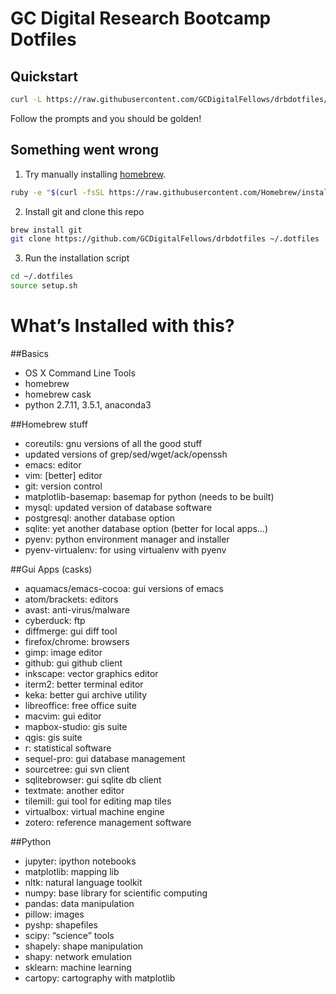 # GC Digital Research Bootcamp Dotfiles

## Quickstart

```bash
curl -L https://raw.githubusercontent.com/GCDigitalFellows/drbdotfiles/master/setup.sh | sh
```

Follow the prompts and you should be golden!

## Something went wrong

1. Try manually installing [homebrew](http://brew.sh/).

  ```bash
  ruby -e "$(curl -fsSL https://raw.githubusercontent.com/Homebrew/install/master/install)"
  ```

2. Install git and clone this repo

  ```bash
  brew install git
  git clone https://github.com/GCDigitalFellows/drbdotfiles ~/.dotfiles
  ```

3. Run the installation script

  ```bash
  cd ~/.dotfiles
  source setup.sh
  ```

# What’s Installed with this?

##Basics

* OS X Command Line Tools
* homebrew
* homebrew cask
* python 2.7.11, 3.5.1, anaconda3

##Homebrew stuff

* coreutils: gnu versions of all the good stuff
* updated versions of grep/sed/wget/ack/openssh
* emacs: editor
* vim: [better] editor
* git: version control
* matplotlib-basemap: basemap for python (needs to be built)
* mysql: updated version of database software
* postgresql: another database option
* sqlite: yet another database option (better for local apps...)
* pyenv: python environment manager and installer
* pyenv-virtualenv: for using virtualenv with pyenv

##Gui Apps (casks)

* aquamacs/emacs-cocoa: gui versions of emacs
* atom/brackets: editors
* avast: anti-virus/malware
* cyberduck: ftp
* diffmerge: gui diff tool
* firefox/chrome: browsers
* gimp: image editor
* github: gui github client
* inkscape: vector graphics editor
* iterm2: better terminal editor
* keka: better gui archive utility
* libreoffice: free office suite
* macvim: gui editor
* mapbox-studio: gis suite
* qgis: gis suite
* r: statistical software
* sequel-pro: gui database management
* sourcetree: gui svn client
* sqlitebrowser: gui sqlite db client
* textmate: another editor
* tilemill: gui tool for editing map tiles
* virtualbox: virtual machine engine
* zotero: reference management software

##Python

* jupyter: ipython notebooks
* matplotlib: mapping lib
* nltk: natural language toolkit
* numpy: base library for scientific computing
* pandas: data manipulation
* pillow: images
* pyshp: shapefiles
* scipy: “science” tools
* shapely: shape manipulation
* shapy: network emulation
* sklearn: machine learning
* cartopy: cartography with matplotlib
